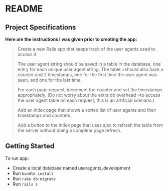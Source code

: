 # README

## Project Specifications
**Here are the instructions I was given prior to creating the app:**

>Create a new Rails app that keeps track of the user agents used to access it.
>
>The user agent string should be saved in a table in the database, one entry for each unique user agent string.  The table >should also have a counter and 2 timestamps, one for the first time the user agent was seen, and one for the last time.
>
>For each page request, increment the counter and set the timestamps appropriately.  (Do not worry about the extra db overhead >to access the user agent table on each request; this is an artificial scenario.)
>
>Add an index page that shows a sorted list of user agents and their timestamps and counters.
>
>Add a button to the index page that uses ajax to refresh the table from the server without doing a complete page refresh.


## Getting Started
To run app:

* Create a local database named useragents_development
* Run `bundle install`
* Run `rake db:migrate`
* Run `rails s`
